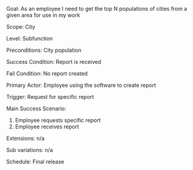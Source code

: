 Goal: As an employee I need to get the top N populations of cities from a given area for use in my work

Scope: City

Level: Subfunction

Preconditions: City population

Success Condition: Report is received

Fail Condition: No report created

Primary Actor: Employee using the software to create report

Trigger: Request for specific report

Main Success Scenario:
1. Employee requests specific report
2. Employee receives report

Extensions: n/a

Sub variations: n/a

Schedule: Final release